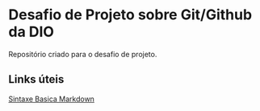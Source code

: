 # Desafio de Projeto sobre Git/Github da DIO
Repositório criado para o desafio de projeto.


## Links úteis
[Sintaxe Basica Markdown](https://markdownguide.org/basic-syntax)
